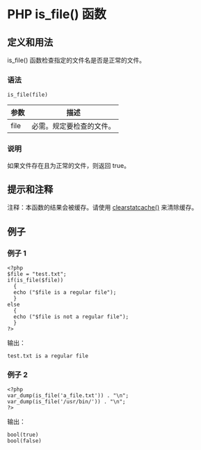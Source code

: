 # PHP is_file() 函数



## 定义和用法

is_file() 函数检查指定的文件名是否是正常的文件。

### 语法

```
is_file(file)
```

| 参数 | 描述 |
| --- | --- |
| file | 必需。规定要检查的文件。 |

### 说明

如果文件存在且为正常的文件，则返回 true。

## 提示和注释

注释：本函数的结果会被缓存。请使用 [clearstatcache()](/php/func_filesystem_clearstatcache.asp "PHP clearstatcache() 函数") 来清除缓存。

## 例子

### 例子 1

```
<?php
$file = "test.txt";
if(is_file($file))
  {
  echo ("$file is a regular file");
  }
else
  {
  echo ("$file is not a regular file");
  }
?>
```

输出：

```
test.txt is a regular file
```

### 例子 2

```
<?php
var_dump(is_file('a_file.txt')) . "\n";
var_dump(is_file('/usr/bin/')) . "\n";
?>
```

输出：

```
bool(true)
bool(false)
```



